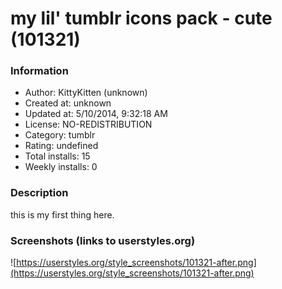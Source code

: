 # my lil' tumblr icons pack - cute (101321)

### Information
- Author: KittyKitten (unknown)
- Created at: unknown
- Updated at: 5/10/2014, 9:32:18 AM
- License: NO-REDISTRIBUTION
- Category: tumblr
- Rating: undefined
- Total installs: 15
- Weekly installs: 0


### Description
this is my first thing here.


### Screenshots (links to userstyles.org)
![https://userstyles.org/style_screenshots/101321-after.png](https://userstyles.org/style_screenshots/101321-after.png)


